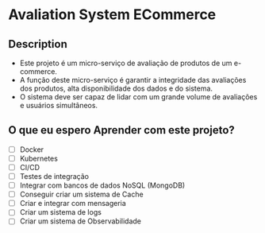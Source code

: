 # Avaliation System ECommerce

## Description

- Este projeto é um micro-serviço de avaliação de produtos de um e-commerce.
- A função deste micro-serviço é garantir a integridade das avaliações dos produtos, alta disponibilidade dos dados e do sistema.
- O sistema deve ser capaz de lidar com um grande volume de avaliações e usuários simultâneos.


## O que eu espero Aprender com este projeto?

- [ ] Docker
- [ ] Kubernetes
- [ ] CI/CD
- [ ] Testes de integração
- [ ] Integrar com bancos de dados NoSQL (MongoDB)
- [ ] Conseguir criar um sistema de Cache
- [ ] Criar e integrar com mensageria
- [ ] Criar um sistema de logs
- [ ] Criar um sistema de Observabilidade